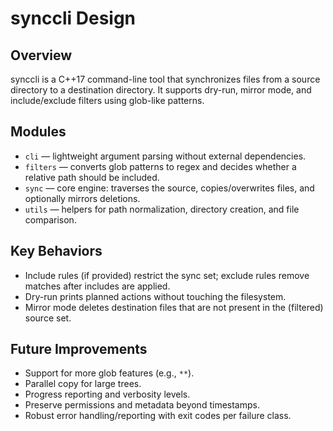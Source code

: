 # synccli Design

## Overview

synccli is a C++17 command-line tool that synchronizes files from a source directory to a destination directory. It supports dry-run, mirror mode, and include/exclude filters using glob-like patterns.

## Modules

- `cli` — lightweight argument parsing without external dependencies.
- `filters` — converts glob patterns to regex and decides whether a relative path should be included.
- `sync` — core engine: traverses the source, copies/overwrites files, and optionally mirrors deletions.
- `utils` — helpers for path normalization, directory creation, and file comparison.

## Key Behaviors

- Include rules (if provided) restrict the sync set; exclude rules remove matches after includes are applied.
- Dry-run prints planned actions without touching the filesystem.
- Mirror mode deletes destination files that are not present in the (filtered) source set.

## Future Improvements

- Support for more glob features (e.g., `**`).
- Parallel copy for large trees.
- Progress reporting and verbosity levels.
- Preserve permissions and metadata beyond timestamps.
- Robust error handling/reporting with exit codes per failure class.
